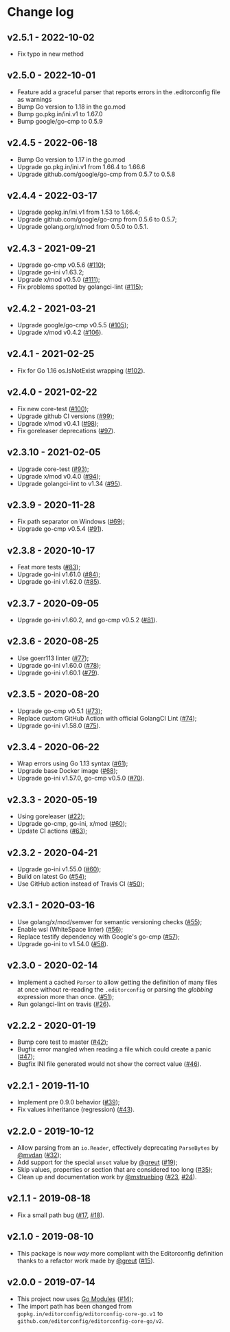 # Change log

## v2.5.1 - 2022-10-02

- Fix typo in new method

## v2.5.0 - 2022-10-01

- Feature add a graceful parser that reports errors in the .editorconfig file as warnings
- Bump Go version to 1.18 in the go.mod
- Bump go.pkg.in/ini.v1 to 1.67.0
- Bump google/go-cmp to 0.5.9

## v2.4.5 - 2022-06-18

- Bump Go version to 1.17 in the go.mod
- Upgrade go.pkg.in/ini.v1 from 1.66.4 to 1.66.6
- Upgrade github.com/google/go-cmp from 0.5.7 to 0.5.8

## v2.4.4 - 2022-03-17

- Upgrade gopkg.in/ini.v1 from 1.53 to 1.66.4;
- Upgrade github.com/google/go-cmp from 0.5.6 to 0.5.7;
- Upgrade golang.org/x/mod from 0.5.0 to 0.5.1.

## v2.4.3 - 2021-09-21

- Upgrade go-cmp v0.5.6
  ([#110](https://github.com/editorconfig/editorconfig-core-go/pull/110));
- Upgrade go-ini v1.63.2;
- Upgrade x/mod v0.5.0
  ([#111](https://github.com/editorconfig/editorconfig-core-go/pull/111));
- Fix problems spotted by golangci-lint
  ([#115](https://github.com/editorconfig/editorconfig-core-go/pull/115));

## v2.4.2 - 2021-03-21

- Upgrade google/go-cmp v0.5.5
  ([#105](https://github.com/editorconfig/editorconfig-core-go/pull/105));
- Upgrade x/mod v0.4.2
  ([#106](https://github.com/editorconfig/editorconfig-core-go/pull/106)).

## v2.4.1 - 2021-02-25

- Fix for Go 1.16 os.IsNotExist wrapping
  ([#102](https://github.com/editorconfig/editorconfig-core-go/pull/102)).

## v2.4.0 - 2021-02-22

- Fix new core-test
  ([#100](https://github.com/editorconfig/editorconfig-core-go/pull/100));
- Upgrade github CI versions
  ([#99](https://github.com/editorconfig/editorconfig-core-go/pull/99));
- Upgrade x/mod v0.4.1
  ([#98](https://github.com/editorconfig/editorconfig-core-go/pull/98));
- Fix goreleaser deprecations
  ([#97](https://github.com/editorconfig/editorconfig-core-go/pull/97)).

## v2.3.10 - 2021-02-05

- Upgrade core-test
  ([#93](https://github.com/editorconfig/editorconfig-core-go/pull/93));
- Upgrade x/mod v0.4.0
  ([#94](https://github.com/editorconfig/editorconfig-core-go/pull/94));
- Upgrade golangci-lint to v1.34
  ([#95](https://github.com/editorconfig/editorconfig-core-go/pull/95)).

## v2.3.9 - 2020-11-28

- Fix path separator on Windows
  ([#69](https://github.com/editorconfig/editorconfig-core-go/pull/69));
- Upgrade go-cmp v0.5.4
  ([#91](https://github.com/editorconfig/editorconfig-core-go/pull/91)).

## v2.3.8 - 2020-10-17

- Feat more tests
  ([#83](https://github.com/editorconfig/editorconfig-core-go/pull/83));
- Upgrade go-ini v1.61.0
  ([#84](https://github.com/editorconfig/editorconfig-core-go/pull/84));
- Upgrade go-ini v1.62.0
  ([#85](https://github.com/editorconfig/editorconfig-core-go/pull/85)).

## v2.3.7 - 2020-09-05

- Upgrade go-ini v1.60.2, and go-cmp v0.5.2
  ([#81](https://github.com/editorconfig/editorconfig-core-go/pull/81)).

## v2.3.6 - 2020-08-25

- Use goerr113 linter
  ([#77](https://github.com/editorconfig/editorconfig-core-go/pull/77));
- Upgrade go-ini v1.60.0
  ([#78](https://github.com/editorconfig/editorconfig-core-go/pull/78));
- Upgrade go-ini v1.60.1
  ([#79](https://github.com/editorconfig/editorconfig-core-go/pull/79)).

## v2.3.5 - 2020-08-20

- Upgrade go-cmp v0.5.1
  ([#73](https://github.com/editorconfig/editorconfig-core-go/pull/73));
- Replace custom GitHub Action with official GolangCI Lint
  ([#74](https://github.com/editorconfig/editorconfig-core-go/pull/74));
- Upgrade go-ini v1.58.0
  ([#75](https://github.com/editorconfig/editorconfig-core-go/pull/75)).

## v2.3.4 - 2020-06-22

- Wrap errors using Go 1.13 syntax
  ([#61](https://github.com/editorconfig/editorconfig-core-go/pull/61));
- Upgrade base Docker image
  ([#68](https://github.com/editorconfig/editorconfig-core-go/pull/68));
- Upgrade go-ini v1.57.0, go-cmp v0.5.0
  ([#70](https://github.com/editorconfig/editorconfig-core-go/pull/70)).

## v2.3.3 - 2020-05-19

- Using goreleaser
  ([#22](https://github.com/editorconfig/editorconfig-core-go/pull/22));
- Upgrade go-cmp, go-ini, x/mod
  ([#60](https://github.com/editorconfig/editorconfig-core-go/pull/65));
- Update CI actions
  ([#63](https://github.com/editorconfig/editorconfig-core-go/pull/63));

## v2.3.2 - 2020-04-21

- Upgrade go-ini v1.55.0
  ([#60](https://github.com/editorconfig/editorconfig-core-go/pull/60));
- Build on latest Go
  ([#54](https://github.com/editorconfig/editorconfig-core-go/pull/54));
- Use GitHub action instead of Travis CI
  ([#50](https://github.com/editorconfig/editorconfig-core-go/pull/50));

## v2.3.1 - 2020-03-16

- Use golang/x/mod/semver for semantic versioning checks
  ([#55](https://github.com/editorconfig/editorconfig-core-go/pull/55));
- Enable wsl (WhiteSpace linter)
  ([#56](https://github.com/editorconfig/editorconfig-core-go/pull/56));
- Replace testify dependency with Google's go-cmp
  ([#57](https://github.com/editorconfig/editorconfig-core-go/pull/57));
- Upgrade go-ini to v1.54.0
  ([#58](https://github.com/editorconfig/editorconfig-core-go/pull/58)).

## v2.3.0 - 2020-02-14

- Implement a cached `Parser` to allow getting the definition of many files
  at once without re-reading the `.editorconfig` or parsing the _globbing_
  expression more than once.
  ([#51](https://github.com/editorconfig/editorconfig-core-go/pull/51));
- Run golangci-lint on travis
  ([#26](https://github.com/editorconfig/editorconfig-core-go/pull/26)).

## v2.2.2 - 2020-01-19

- Bump core test to master
  ([#42](https://github.com/editorconfig/editorconfig-core-go/pull/42));
- Bugfix error mangled when reading a file which could create a panic
  ([#47](https://github.com/editorconfig/editorconfig-core-go/pull/47));
- Bugfix INI file generated would not show the correct value
  ([#46](https://github.com/editorconfig/editorconfig-core-go/pull/46)).

## v2.2.1 - 2019-11-10

- Implement pre 0.9.0 behavior
  ([#39](https://github.com/editorconfig/editorconfig-core-go/pull/39));
- Fix values inheritance (regression)
  ([#43](https://github.com/editorconfig/editorconfig-core-go/pull/43)).

## v2.2.0 - 2019-10-12

- Allow parsing from an `io.Reader`, effectively deprecating `ParseBytes`
  by [@mvdan](https://github.com/mvdan)
  ([#32](https://github.com/editorconfig/editorconfig-core-go/pull/32));
- Add support for the special `unset` value by [@greut](https://github.com/greut)
  ([#19](https://github.com/editorconfig/editorconfig-core-go/pull/19));
- Skip values, properties or section that are considered too long
  ([#35](https://github.com/editorconfig/editorconfig-core-go/pull/35));
- Clean up and documentation work by [@mstruebing](https://github.com/mstruebing/)
  ([#23](https://github.com/editorconfig/editorconfig-core-go/pull/23),
  [#24](https://github.com/editorconfig/editorconfig-core-go/pull/24)).

## v2.1.1 - 2019-08-18

- Fix a small path bug
  ([#17](https://github.com/editorconfig/editorconfig-core-go/issues/17),
  [#18](https://github.com/editorconfig/editorconfig-core-go/pull/18)).

## v2.1.0 - 2019-08-10

- This package is now *way* more compliant with the Editorconfig definition
  thanks to a refactor work made by [@greut](https://github.com/greut)
  ([#15](https://github.com/editorconfig/editorconfig-core-go/pull/15)).

## v2.0.0 - 2019-07-14

- This project now uses [Go Modules](https://blog.golang.org/using-go-modules)
  ([#14](https://github.com/editorconfig/editorconfig-core-go/pull/14));
- The import path has been changed from `gopkg.in/editorconfig/editorconfig-core-go.v1`
  to `github.com/editorconfig/editorconfig-core-go/v2`.
